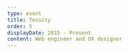 ```yaml
---
type: event
title: Tecuity
order: 5
displayDate: 2015 - Present
content: Web engineer and UX designer
---
```


